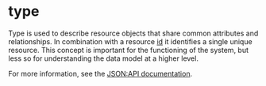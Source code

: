 # type

Type is used to describe resource objects that share common attributes and relationships. In combination with a resource [id](__DOCLINK__id) it identifies a single unique resource. This concept is important for the functioning of the system, but less so for understanding the data model at a higher level.

For more information, see the [JSON:API documentation](https://jsonapi.org/format/#document-resource-object-identification).
